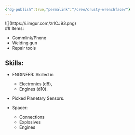 ```yaml
---
{"dg-publish":true,"permalink":"/crew/crusty-wrenchface/"}
---
```


<div>
![](https://i.imgur.com/zrICJ93.png)
</div>
## Items:

- Commlink/Phone
- Welding gun
- Repair tools

## Skills:

 - ENGINEER: Skilled in 
	 - Electronics (d8), 
	 - Engines (d10). 
 - Picked Planetary Sensors.
 
 - Spacer:
	 - Connections
	 - Explosives
	 - Engines